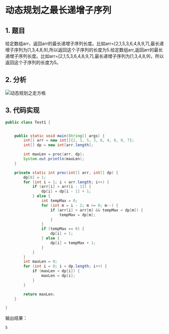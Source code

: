 # 动态规划之最长递增子序列

## 1. 题目
给定数组arr，返回arr的最长递增子序列长度。比如arr=[2,1,5,3,6,4,8,9,7],最长递增子序列为[1,3,4,8,9],所以返回这个子序列的长度为5.给定数组arr,返回arr的最长递增子序列长度。比如arr=[2,1,5,3,6,4,8,9,7],最长递增子序列为[1,3,4,8,9]，所以返回这个子序列的长度为5。


## 2. 分析

![动态规划之走方格](http://www.bcoder.top/img/interview/81.png)

## 3. 代码实现

```java
public class Test1 {


    public static void main(String[] args) {
        int[] arr = new int[]{2, 1, 5, 3, 6, 4, 8, 9, 7};
        int[] dp = new int[arr.length];

        int maxLen = proc(arr, dp);
        System.out.println(maxLen);
    }

    private static int proc(int[] arr, int[] dp) {
        dp[0] = 1;
        for (int i = 1; i < arr.length; i++) {
            if (arr[i] > arr[i - 1]) {
                dp[i] = dp[i - 1] + 1;
            } else {
                int tempMax = 0;
                for (int m = i - 2; m >= 0; m--) {
                    if (arr[i] > arr[m] && tempMax < dp[m]) {
                        tempMax = dp[m];
                    }
                }
                if (tempMax == 0) {
                    dp[i] = 1;
                } else {
                    dp[i] = tempMax + 1;
                }
            }
        }
        int maxLen = 0;
        for (int i = 0; i < dp.length; i++) {
            if (maxLen < dp[i]) {
                maxLen = dp[i];
            }
        }

        return maxLen;
    }

}
```
输出结果：
```
5
```





